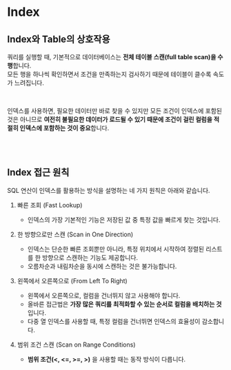 # Index

## Index와 Table의 상호작용

쿼리를 실행할 때, 기본적으로 데이터베이스는 **전체 테이블 스캔(full table scan)을 수행**합니다.  
모든 행을 하나씩 확인하면서 조건을 만족하는지 검사하기 때문에 테이블이 클수록 속도가 느려집니다.

<br>

인덱스를 사용하면, 필요한 데이터만 바로 찾을 수 있지만 모든 조건이 인덱스에 포함된 것은 아니므로 **여전히 불필요한 데이터가 로드될 수 있기 때문에 조건이 걸린 컬럼을 적절히 인덱스에 포함하는 것이 중요**합니다.

<br>
<br>

## Index 접근 원칙

SQL 연산이 인덱스를 활용하는 방식을 설명하는 네 가지 원칙은 아래와 같습니다.

1. 빠른 조회 (Fast Lookup)
    - 인덱스의 가장 기본적인 기능은 저장된 값 중 특정 값을 빠르게 찾는 것입니다.  

2. 한 방향으로만 스캔 (Scan in One Direction)
    - 인덱스는 단순한 빠른 조회뿐만 아니라, 특정 위치에서 시작하여 정렬된 리스트를 한 방향으로 스캔하는 기능도 제공합니다.  
    - 오름차순과 내림차순을 동시에 스캔하는 것은 불가능합니다.  

3. 왼쪽에서 오른쪽으로 (From Left To Right)  
    - 왼쪽에서 오른쪽으로, 컬럼을 건너뛰지 않고 사용해야 합니다.  
    - 올바른 접근법은 **가장 많은 쿼리를 최적화할 수 있는 순서로 컬럼을 배치하는 것**입니다.  
    - 다중 열 인덱스를 사용할 때, 특정 컬럼을 건너뛰면 인덱스의 효율성이 감소합니다.  

4. 범위 조건 스캔 (Scan on Range Conditions)
    - **범위 조건(<, <=, >=, >)** 을 사용할 때는 동작 방식이 다릅니다.
